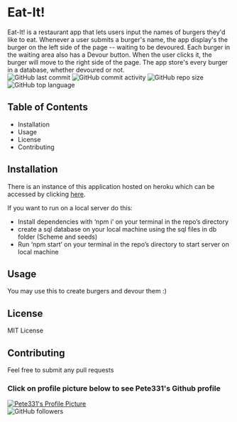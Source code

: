 # Eat-It!
Eat-It! is a restaurant app that lets users input the names of burgers they'd like to eat. Whenever a user submits a burger's name, the app display's the burger on the left side of the page -- waiting to be devoured. Each burger in the waiting area also has a Devour button. When the user clicks it, the burger will move to the right side of the page. The app store's every burger in a database, whether devoured or not.   
![GitHub last commit](https://img.shields.io/github/last-commit/Pete331/Eat-It)
![GitHub commit activity](https://img.shields.io/github/commit-activity/y/Pete331/Eat-It)
![GitHub repo size](https://img.shields.io/github/repo-size/Pete331/Eat-It)
![GitHub top language](https://img.shields.io/github/languages/top/Pete331/Eat-It)  
## Table of Contents
- Installation
- Usage
- License
- Contributing

## Installation
There is an instance of this application hosted on heroku which can be accessed by clicking [here](https://eat-it331.herokuapp.com/).

If you want to run on a local server do this:
* Install dependencies with ‘npm i’ on your terminal in the repo’s directory
* create a sql database on your local machine using the sql files in db folder (Scheme and seeds)
* Run ‘npm start’ on your terminal in the repo’s directory to start server on local machine

## Usage
You may use this to create burgers and devour them :)
## License
MIT License
## Contributing
Feel free to submit any pull requests
### Click on profile picture below to see Pete331's Github profile
[![Pete331's Profile Picture](https://avatars2.githubusercontent.com/u/53825841?v=4&s=200 "Created by Pete331")](https://github.com/Pete331)  
![GitHub followers](https://img.shields.io/github/followers/Pete331?style=social)  
